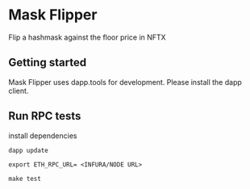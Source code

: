 # Mask Flipper

Flip a hashmask against the floor price in NFTX


## Getting started
Mask Flipper uses dapp.tools for development. Please install the dapp client.


## Run RPC tests

install dependencies
```
dapp update
```

````
export ETH_RPC_URL= <INFURA/NODE URL>
````

```
make test
```
